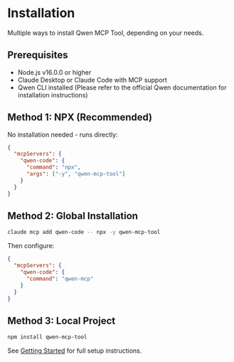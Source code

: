 # Installation

Multiple ways to install Qwen MCP Tool, depending on your needs.

## Prerequisites

- Node.js v16.0.0 or higher
- Claude Desktop or Claude Code with MCP support
- Qwen CLI installed (Please refer to the official Qwen documentation for installation instructions)

## Method 1: NPX (Recommended)

No installation needed - runs directly:

```json
{
  "mcpServers": {
    "qwen-code": {
      "command": "npx",
      "args": ["-y", "qwen-mcp-tool"]
    }
  }
}
```

## Method 2: Global Installation

```bash
claude mcp add qwen-code -- npx -y qwen-mcp-tool
```

Then configure:
```json
{
  "mcpServers": {
    "qwen-code": {
      "command": "qwen-mcp"
    }
  }
}
```

## Method 3: Local Project

```bash
npm install qwen-mcp-tool
```

See [Getting Started](/getting-started) for full setup instructions.